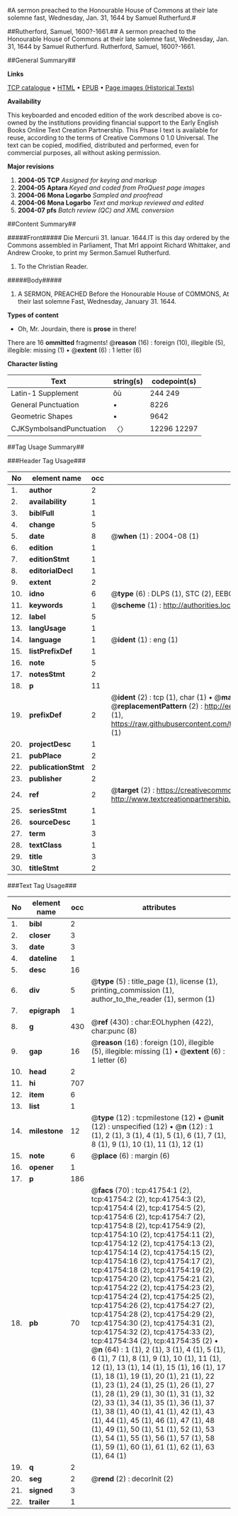 #A sermon preached to the Honourable House of Commons at their late solemne fast, Wednesday, Jan. 31, 1644 by Samuel Rutherfurd.#

##Rutherford, Samuel, 1600?-1661.##
A sermon preached to the Honourable House of Commons at their late solemne fast, Wednesday, Jan. 31, 1644 by Samuel Rutherfurd.
Rutherford, Samuel, 1600?-1661.

##General Summary##

**Links**

[TCP catalogue](http://www.ota.ox.ac.uk/tcp/)  • 
[HTML](http://tei.it.ox.ac.uk/tcp/Texts-HTML/free/A57/A57979.html)  • 
[EPUB](http://tei.it.ox.ac.uk/tcp/Texts-EPUB/free/A57/A57979.epub) • 
[Page images (Historical Texts)](https://data.historicaltexts.jisc.ac.uk/view?pubId=eebo-08762138e&pageId=eebo-08762138e-41754-1)

**Availability**

This keyboarded and encoded edition of the
	       work described above is co-owned by the institutions
	       providing financial support to the Early English Books
	       Online Text Creation Partnership. This Phase I text is
	       available for reuse, according to the terms of Creative
	       Commons 0 1.0 Universal. The text can be copied,
	       modified, distributed and performed, even for
	       commercial purposes, all without asking permission.

**Major revisions**

1. __2004-05__ __TCP__ *Assigned for keying and markup*
1. __2004-05__ __Aptara__ *Keyed and coded from ProQuest page images*
1. __2004-06__ __Mona Logarbo__ *Sampled and proofread*
1. __2004-06__ __Mona Logarbo__ *Text and markup reviewed and edited*
1. __2004-07__ __pfs__ *Batch review (QC) and XML conversion*

##Content Summary##

#####Front#####
Die Mercurii 31. Ianuar. 1644.IT is this day ordered by the Commons assembled in Parliament,
That MrI appoint Richard Whittaker, and Andrew
Crooke, to print my Sermon.Samuel Rutherfurd.
1. To the Christian Reader.

#####Body#####

1. A SERMON,
PREACHED
Before the Honourable House of
COMMONS,
At their last solemne Fast, Wednesday,
January 31. 1644.

**Types of content**

  * Oh, Mr. Jourdain, there is **prose** in there!

There are 16 **ommitted** fragments! 
 @__reason__ (16) : foreign (10), illegible (5), illegible: missing (1)  •  @__extent__ (6) : 1 letter (6)

**Character listing**


|Text|string(s)|codepoint(s)|
|---|---|---|
|Latin-1 Supplement|ôù|244 249|
|General Punctuation|•|8226|
|Geometric Shapes|▪|9642|
|CJKSymbolsandPunctuation|〈〉|12296 12297|

##Tag Usage Summary##

###Header Tag Usage###

|No|element name|occ|attributes|
|---|---|---|---|
|1.|__author__|2||
|2.|__availability__|1||
|3.|__biblFull__|1||
|4.|__change__|5||
|5.|__date__|8| @__when__ (1) : 2004-08 (1)|
|6.|__edition__|1||
|7.|__editionStmt__|1||
|8.|__editorialDecl__|1||
|9.|__extent__|2||
|10.|__idno__|6| @__type__ (6) : DLPS (1), STC (2), EEBO-CITATION (1), OCLC (1), VID (1)|
|11.|__keywords__|1| @__scheme__ (1) : http://authorities.loc.gov/ (1)|
|12.|__label__|5||
|13.|__langUsage__|1||
|14.|__language__|1| @__ident__ (1) : eng (1)|
|15.|__listPrefixDef__|1||
|16.|__note__|5||
|17.|__notesStmt__|2||
|18.|__p__|11||
|19.|__prefixDef__|2| @__ident__ (2) : tcp (1), char (1)  •  @__matchPattern__ (2) : ([0-9\-]+):([0-9IVX]+) (1), (.+) (1)  •  @__replacementPattern__ (2) : http://eebo.chadwyck.com/downloadtiff?vid=$1&page=$2 (1), https://raw.githubusercontent.com/textcreationpartnership/Texts/master/tcpchars.xml#$1 (1)|
|20.|__projectDesc__|1||
|21.|__pubPlace__|2||
|22.|__publicationStmt__|2||
|23.|__publisher__|2||
|24.|__ref__|2| @__target__ (2) : https://creativecommons.org/publicdomain/zero/1.0/ (1), http://www.textcreationpartnership.org/docs/. (1)|
|25.|__seriesStmt__|1||
|26.|__sourceDesc__|1||
|27.|__term__|3||
|28.|__textClass__|1||
|29.|__title__|3||
|30.|__titleStmt__|2||


###Text Tag Usage###

|No|element name|occ|attributes|
|---|---|---|---|
|1.|__bibl__|2||
|2.|__closer__|3||
|3.|__date__|3||
|4.|__dateline__|1||
|5.|__desc__|16||
|6.|__div__|5| @__type__ (5) : title_page (1), license (1), printing_commission (1), author_to_the_reader (1), sermon (1)|
|7.|__epigraph__|1||
|8.|__g__|430| @__ref__ (430) : char:EOLhyphen (422), char:punc (8)|
|9.|__gap__|16| @__reason__ (16) : foreign (10), illegible (5), illegible: missing (1)  •  @__extent__ (6) : 1 letter (6)|
|10.|__head__|2||
|11.|__hi__|707||
|12.|__item__|6||
|13.|__list__|1||
|14.|__milestone__|12| @__type__ (12) : tcpmilestone (12)  •  @__unit__ (12) : unspecified (12)  •  @__n__ (12) : 1 (1), 2 (1), 3 (1), 4 (1), 5 (1), 6 (1), 7 (1), 8 (1), 9 (1), 10 (1), 11 (1), 12 (1)|
|15.|__note__|6| @__place__ (6) : margin (6)|
|16.|__opener__|1||
|17.|__p__|186||
|18.|__pb__|70| @__facs__ (70) : tcp:41754:1 (2), tcp:41754:2 (2), tcp:41754:3 (2), tcp:41754:4 (2), tcp:41754:5 (2), tcp:41754:6 (2), tcp:41754:7 (2), tcp:41754:8 (2), tcp:41754:9 (2), tcp:41754:10 (2), tcp:41754:11 (2), tcp:41754:12 (2), tcp:41754:13 (2), tcp:41754:14 (2), tcp:41754:15 (2), tcp:41754:16 (2), tcp:41754:17 (2), tcp:41754:18 (2), tcp:41754:19 (2), tcp:41754:20 (2), tcp:41754:21 (2), tcp:41754:22 (2), tcp:41754:23 (2), tcp:41754:24 (2), tcp:41754:25 (2), tcp:41754:26 (2), tcp:41754:27 (2), tcp:41754:28 (2), tcp:41754:29 (2), tcp:41754:30 (2), tcp:41754:31 (2), tcp:41754:32 (2), tcp:41754:33 (2), tcp:41754:34 (2), tcp:41754:35 (2)  •  @__n__ (64) : 1 (1), 2 (1), 3 (1), 4 (1), 5 (1), 6 (1), 7 (1), 8 (1), 9 (1), 10 (1), 11 (1), 12 (1), 13 (1), 14 (1), 15 (1), 16 (1), 17 (1), 18 (1), 19 (1), 20 (1), 21 (1), 22 (1), 23 (1), 24 (1), 25 (1), 26 (1), 27 (1), 28 (1), 29 (1), 30 (1), 31 (1), 32 (2), 33 (1), 34 (1), 35 (1), 36 (1), 37 (1), 38 (1), 40 (1), 41 (1), 42 (1), 43 (1), 44 (1), 45 (1), 46 (1), 47 (1), 48 (1), 49 (1), 50 (1), 51 (1), 52 (1), 53 (1), 54 (1), 55 (1), 56 (1), 57 (1), 58 (1), 59 (1), 60 (1), 61 (1), 62 (1), 63 (1), 64 (1)|
|19.|__q__|2||
|20.|__seg__|2| @__rend__ (2) : decorInit (2)|
|21.|__signed__|3||
|22.|__trailer__|1||
